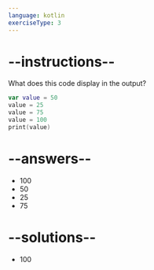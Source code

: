 ```yaml
---
language: kotlin
exerciseType: 3
---
```


# --instructions--

What does this code display in the output?
```kotlin
var value = 50
value = 25
value = 75
value = 100
print(value)
```

# --answers--

- 100
- 50
- 25
- 75

# --solutions--

- 100
